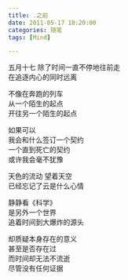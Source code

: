 ```yaml
---
title: .之前
date: 2011-05-17 18:20:00
categories: 随笔
tags: [Mind]

---
```

五月十七 除了时间一直不停地往前走  
在追逐内心的同时远离

不像在奔跑的列车  
从一个陌生的起点  
开往另一个陌生的起点

如果可以  
我会和什么签订一个契约  
一个直到死亡的契约  
或许我会毫不犹豫 

天色的流动 望着天空  
已经忘记了云是什么心情 

静静看《科学》  
是另外一个世界  
追着时间到大爆炸的源头

却质疑本身存在的意义  
甚至是否存在过  
而时间却无法不流逝  
尽管没有任何证据